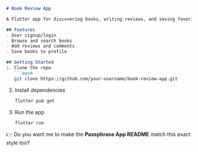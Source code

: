 ````markdown
# Book Review App

A Flutter app for discovering books, writing reviews, and saving favorites.

## Features
- User signup/login  
- Browse and search books  
- Add reviews and comments  
- Save books to profile  

## Getting Started
1. Clone the repo  
   ```bash
   git clone https://github.com/your-username/book-review-app.git
````

2. Install dependencies

   ```bash
   flutter pub get
   ```
3. Run the app

   ```bash
   flutter run
   ```


👉 Do you want me to make the **Passphrase App README** match this exact style too?
```
